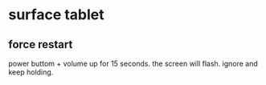 # surface tablet

## force restart
power buttom + volume up for 15 seconds. the screen will flash. ignore and keep holding.
